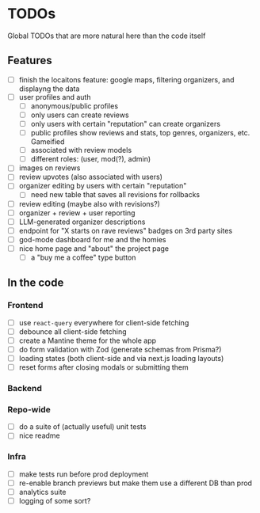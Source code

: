 # TODOs

Global TODOs that are more natural here than the code itself

## Features

- [ ] finish the locaitons feature: google maps, filtering organizers, and displayng the data
- [ ] user profiles and auth
  - [ ] anonymous/public profiles
  - [ ] only users can create reviews
  - [ ] only users with certain "reputation" can create organizers
  - [ ] public profiles show reviews and stats, top genres, organizers, etc. Gameified
  - [ ] associated with review models
  - [ ] different roles: (user, mod(?), admin)
- [ ] images on reviews
- [ ] review upvotes (also associated with users)
- [ ] organizer editing by users with certain "reputation"
  - [ ] need new table that saves all revisions for rollbacks
- [ ] review editing (maybe also with revisions?)
- [ ] organizer + review + user reporting
- [ ] LLM-generated organizer descriptions
- [ ] endpoint for "X starts on rave reviews" badges on 3rd party sites
- [ ] god-mode dashboard for me and the homies
- [ ] nice home page and "about" the project page
  - [ ] a "buy me a coffee" type button

## In the code

### Frontend

- [ ] use `react-query` everywhere for client-side fetching
- [ ] debounce all client-side fetching
- [ ] create a Mantine theme for the whole app
- [ ] do form validation with Zod (generate schemas from Prisma?)
- [ ] loading states (both client-side and via next.js loading layouts)
- [ ] reset forms after closing modals or submitting them

### Backend

### Repo-wide

- [ ] do a suite of (actually useful) unit tests
- [ ] nice readme

### Infra

- [ ] make tests run before prod deployment
- [ ] re-enable branch previews but make them use a different DB than prod
- [ ] analytics suite
- [ ] logging of some sort?
